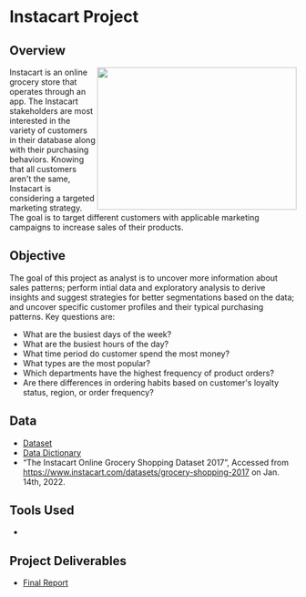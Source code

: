 # Instacart Project

 ## Overview
<img align= "right" src= "https://github.com/tiltonneena/InstacartProject-Python/blob/main/produce.jpg" width="350" height="250">
Instacart is an online grocery store that operates through an app. The Instacart stakeholders are most interested in the variety of customers in their database along with their purchasing behaviors. Knowing that all customers aren't the same, Instacart is considering a targeted marketing strategy. The goal is to target different customers with applicable marketing campaigns to increase sales of their products. 

 ## Objective
 The goal of this project as analyst is to uncover more information about sales patterns; perform intial data and exploratory analysis to derive insights and suggest strategies for better segmentations based on the data; and uncover specific customer profiles and their typical purchasing patterns. Key questions are: 
 - What are the busiest days of the week?
 - What are the busiest hours of the day?
 - What time period do customer spend the most money? 
 - What types are the most popular?
 - Which departments have the highest frequency of product orders?
 - Are there differences in ordering habits based on customer's loyalty status, region, or order frequency? 

 ## Data
 - [Dataset]()
 - [Data Dictionary]() 
 - “The Instacart Online Grocery Shopping Dataset 2017”, Accessed from https://www.instacart.com/datasets/grocery-shopping-2017 on Jan. 14th, 2022.

 
 ## Tools Used
 - 
 
 ## Project Deliverables
 - [Final Report]()
 
 
